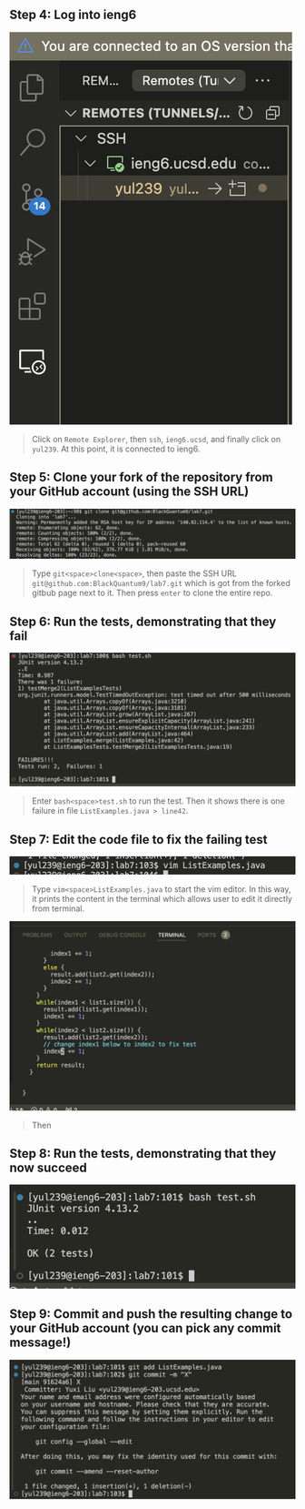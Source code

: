 ## Step 4: Log into ieng6
![Image](4.png)
> Click on `Remote Explorer`, then `ssh`, `ieng6.ucsd`, and finally click on `yul239`. At this point, it is connected to ieng6.
>
> 
## Step 5: Clone your fork of the repository from your GitHub account (using the SSH URL)
![Image](5.png)
> Type `git<space>clone<space>`, then paste the SSH URL `git@github.com:BlackQuantum9/lab7.git` which is got from the forked gitbub page next to it. Then press `enter` to clone the entire repo.
>
> 
## Step 6: Run the tests, demonstrating that they fail
![Image](6.png)
> Enter `bash<space>test.sh` to run the test. Then it shows there is one failure in file `ListExamples.java > line42`.
>
> 
## Step 7: Edit the code file to fix the failing test
![Image](7-1.png)
> Type `vim<space>ListExamples.java` to start the vim editor. In this way, it prints the content in the terminal which allows user to edit it directly from terminal.
> 
![Image](7-2.png)
> Then 
## Step 8: Run the tests, demonstrating that they now succeed
![Image](8.png)
## Step 9: Commit and push the resulting change to your GitHub account (you can pick any commit message!)
![Image](9.png)
